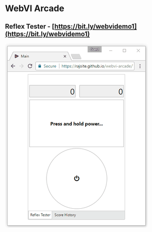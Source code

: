 # WebVI Arcade

## Reflex Tester - [https://bit.ly/webvidemo1](https://bit.ly/webvidemo1)

[![WebVI Arcade Demo Link](Screenshots/ReflexTester.gif)](https://bit.ly/webvidemo1)

<!--

Pushing a new build:

git branch -d gh-pages
git checkout --orphan gh-pages
ren .gitignore .gitignore.master
ren .gitignore.gh-pages .gitignore
git push --force
-->